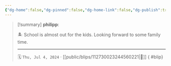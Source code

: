 ```yaml
---
{"dg-home":false,"dg-pinned":false,"dg-home-link":false,"dg-publish":true,"tags":["dgblip"],"disabled rules":["yaml-title","yaml-title-alias","file-name-heading"],"title":"philipp on mastodon @ 2024-07-04","created-date":"2024-07-04T20:07:25","id":112730023244560220,"updated-date":"2025-05-02T08:50:44","dg-path":"blips/112730023244560221.md","permalink":"/blips/112730023244560221/","dgPassFrontmatter":true}
---
```


> [!summary] **philipp**:
>
> 🏝️ School is almost out for the kids. Looking forward to some family time.
> - - -
>
> 🗓️ `Thu, Jul 4, 2024` · [[public/blips/112730023244560221\|🔗]]
{ #blip}

